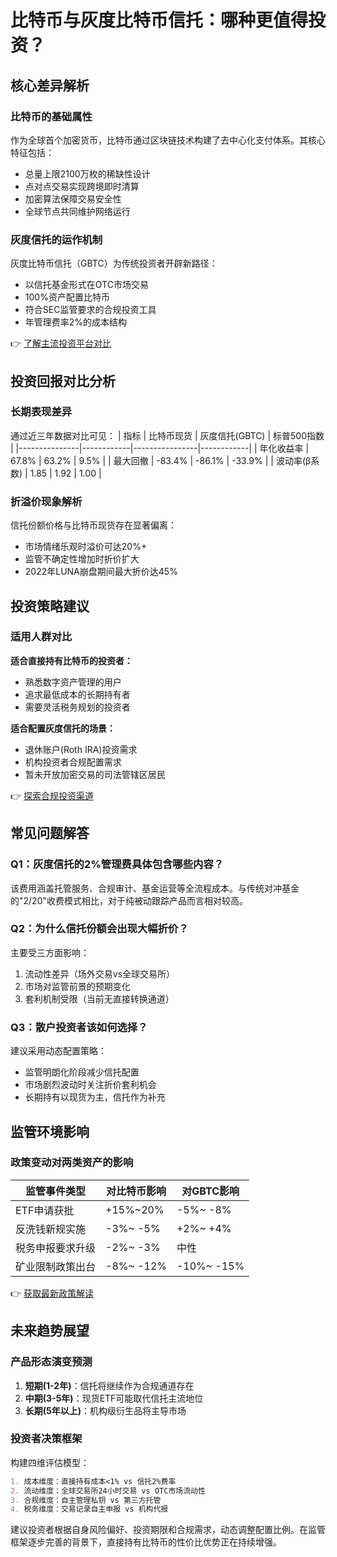 # 比特币与灰度比特币信托：哪种更值得投资？

## 核心差异解析

### 比特币的基础属性
作为全球首个加密货币，比特币通过区块链技术构建了去中心化支付体系。其核心特征包括：
- 总量上限2100万枚的稀缺性设计
- 点对点交易实现跨境即时清算
- 加密算法保障交易安全性
- 全球节点共同维护网络运行

### 灰度信托的运作机制
灰度比特币信托（GBTC）为传统投资者开辟新路径：
- 以信托基金形式在OTC市场交易
- 100%资产配置比特币
- 符合SEC监管要求的合规投资工具
- 年管理费率2%的成本结构

👉 [了解主流投资平台对比](https://bit.ly/okx_welcome)

## 投资回报对比分析

### 长期表现差异
通过近三年数据对比可见：
| 指标          | 比特币现货 | 灰度信托(GBTC) | 标普500指数 |
|---------------|------------|----------------|------------|
| 年化收益率    | 67.8%      | 63.2%          | 9.5%       |
| 最大回撤      | -83.4%     | -86.1%         | -33.9%     |
| 波动率(β系数) | 1.85       | 1.92           | 1.00       |

### 折溢价现象解析
信托份额价格与比特币现货存在显著偏离：
- 市场情绪乐观时溢价可达20%+
- 监管不确定性增加时折价扩大
- 2022年LUNA崩盘期间最大折价达45%

## 投资策略建议

### 适用人群对比
**适合直接持有比特币的投资者：**
- 熟悉数字资产管理的用户
- 追求最低成本的长期持有者
- 需要灵活税务规划的投资者

**适合配置灰度信托的场景：**
- 退休账户(Roth IRA)投资需求
- 机构投资者合规配置需求
- 暂未开放加密交易的司法管辖区居民

👉 [探索合规投资渠道](https://bit.ly/okx_welcome)

## 常见问题解答

### Q1：灰度信托的2%管理费具体包含哪些内容？
该费用涵盖托管服务、合规审计、基金运营等全流程成本。与传统对冲基金的"2/20"收费模式相比，对于纯被动跟踪产品而言相对较高。

### Q2：为什么信托份额会出现大幅折价？
主要受三方面影响：
1. 流动性差异（场外交易vs全球交易所）
2. 市场对监管前景的预期变化
3. 套利机制受限（当前无直接转换通道）

### Q3：散户投资者该如何选择？
建议采用动态配置策略：
- 监管明朗化阶段减少信托配置
- 市场剧烈波动时关注折价套利机会
- 长期持有以现货为主，信托作为补充

## 监管环境影响

### 政策变动对两类资产的影响
| 监管事件类型        | 对比特币影响 | 对GBTC影响 |
|---------------------|--------------|------------|
| ETF申请获批         | +15%~20%     | -5%~ -8%   |
| 反洗钱新规实施      | -3%~ -5%     | +2%~ +4%   |
| 税务申报要求升级    | -2%~ -3%     | 中性       |
| 矿业限制政策出台    | -8%~ -12%    | -10%~ -15% |

👉 [获取最新政策解读](https://bit.ly/okx_welcome)

## 未来趋势展望

### 产品形态演变预测
1. **短期(1-2年)**：信托将继续作为合规通道存在
2. **中期(3-5年)**：现货ETF可能取代信托主流地位
3. **长期(5年以上)**：机构级衍生品将主导市场

### 投资者决策框架
构建四维评估模型：
```markdown
1. 成本维度：直接持有成本<1% vs 信托2%费率
2. 流动维度：全球交易所24小时交易 vs OTC市场流动性
3. 合规维度：自主管理私钥 vs 第三方托管
4. 税务维度：交易记录自主申报 vs 机构代报
```

建议投资者根据自身风险偏好、投资期限和合规需求，动态调整配置比例。在监管框架逐步完善的背景下，直接持有比特币的性价比优势正在持续增强。